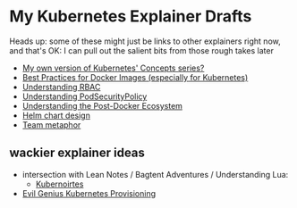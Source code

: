 # My Kubernetes Explainer Drafts

Heads up: some of these might just be links to other explainers right now, and that's OK: I can pull out the salient bits from those rough takes later

- [My own version of Kubernetes' Concepts series?](4wrjs-3hhs3-kqae4-j0dxx-m2xj5)
- [Best Practices for Docker Images (especially for Kubernetes)](1bzjt-hxb32-d3as6-2me15-nst0s)
- [Understanding RBAC](4r62j-dm82x-4zag5-9qbfb-qqbcb)
- [Understanding PodSecurityPolicy](m0kb9-cw87c-4m8fh-45fnd-d57rh)
- [Understanding the Post-Docker Ecosystem](n63bz-4evm6-r6acn-zq3q7-zehgy)
- [Helm chart design](eajnp-4bw7s-t29c5-cej0f-8z5cj)
- [Team metaphor](9skbw-sr0gw-edbfm-tzr1n-xm588)

## wackier explainer ideas

- intersection with Lean Notes / Bagtent Adventures / Understanding Lua:
  - [Kubernoirtes](p7bg0-mjytk-gg906-x9hzy-j85wm)
- [Evil Genius Kubernetes Provisioning](25sam-c5yrj-qzbsf-jaan7-av58g)

